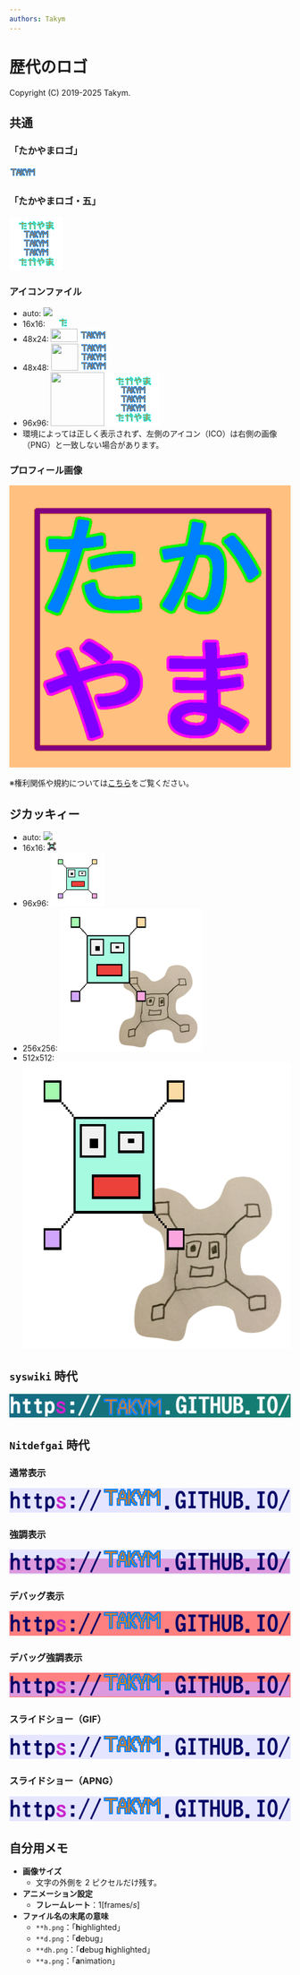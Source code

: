 ```yaml
---
authors: Takym
---
```

# 歴代のロゴ
Copyright (C) 2019-2025 Takym.

## 共通

### 「たかやまロゴ」
![](../assets/images/TakymLogo.png)

### 「たかやまロゴ・五」
![](../assets/images/TakymLogoFive.png)

### アイコンファイル
* auto: ![](../assets/images/TakymLogo.ico)
* 16x16: <img src="../assets/images/TakymLogo.ico" width="16" height="16" /> <img src="../assets/images/TakymLogo16x16.png" width="16" height="16" />
* 48x24: <img src="../assets/images/TakymLogo.ico" width="48" height="24" /> <img src="../assets/images/TakymLogo.png" width="48" height="24" />
* 48x48: <img src="../assets/images/TakymLogo.ico" width="48" height="48" /> <img src="../assets/images/TakymLogo48x48.png" width="48" height="48" />
* 96x96: <img src="../assets/images/TakymLogo.ico" width="96" height="96" /> <img src="../assets/images/TakymLogoFive.png" width="96" height="96" />
* 環境によっては正しく表示されず、左側のアイコン（ICO）は右側の画像（PNG）と一致しない場合があります。

### プロフィール画像<span id="profile_icon"></span>
![](../assets/images/IPAGothicTakymV2.png)

※権利関係や規約については[こちら](../LICENSE.md#profile_icon)をご覧ください。

## ジカッキィー
* auto: ![](../assets/images/Jikkaky.ico)
* 16x16: <img src="../assets/images/Jikkaky.x016.png" width="16" height="16" />
* 96x96: <img src="../assets/images/Jikkaky.x096.png" width="96" height="96" />
* 256x256: <img src="../assets/images/Jikkaky.x256.png" width="256" height="256" />
* 512x512: <img src="../assets/images/Jikkaky.x512.png" width="512" height="512" />

## `syswiki` 時代
![](../assets/images/logos/00.png)

## `Nitdefgai` 時代

### 通常表示
![](../assets/images/logos/01.png)

### 強調表示
![](../assets/images/logos/01h.png)

### デバッグ表示
![](../assets/images/logos/01d.png)

### デバッグ強調表示
![](../assets/images/logos/01dh.png)

### スライドショー（GIF）
![](../assets/images/logos/01.gif)

### スライドショー（APNG）
![](../assets/images/logos/01a.png)

## 自分用メモ
* **画像サイズ**
	* 文字の外側を 2 ピクセルだけ残す。
* **アニメーション設定**
	* **フレームレート**：$1 [\text{frames}/s]$
* **ファイル名の末尾の意味**
	* `**h.png`：「**h**ighlighted」
	* `**d.png`：「**d**ebug」
	* `**dh.png`：「**d**ebug **h**ighlighted」
	* `**a.png`：「**a**nimation」
